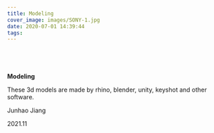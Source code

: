 ```yaml
---
title: Modeling
cover_image: images/SONY-1.jpg
date: 2020-07-01 14:39:44
tags:
---
```

<p style="text-align: center;">
<img alt="" src="https://s2.loli.net/2022/01/16/FRlKCI8xPktNQ9A.jpg"  /></p>

<p style="text-align: center; ">
<img alt="" src="https://s2.loli.net/2022/01/16/spJ1WbL3MD9ucNO.jpg"  /></p>

<p style="text-align: center;">
<img alt="" src="https://s2.loli.net/2022/01/16/iVPBSpqFm1EZcXD.jpg"  /></p>

<p style="text-align: center; ">
<img alt="" src="https://s2.loli.net/2022/01/16/F8szCSfaYpLOdDx.jpg"  /></p>

**Modeling**


These 3d models are made by rhino, blender, unity, keyshot and other software.

Junhao Jiang 

2021.11


